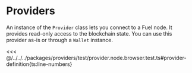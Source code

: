 # Providers

An instance of the `Provider` class lets you connect to a Fuel node. It provides read-only access to the blockchain state. You can use this provider as-is or through a `Wallet` instance.

<<< @/../../../packages/providers/test/provider.node.browser.test.ts#provider-definition{ts:line-numbers}
